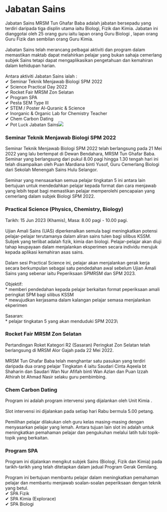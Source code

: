 # Jabatan Sains

Jabatan Sains MRSM Tun Ghafar Baba adalah jabatan bersepadu yang terdiri daripada tiga displin utama iaitu Biologi, Fizik dan Kimia. Jabatan ini dianggotai oleh 25 orang guru iaitu lapan orang Guru Biologi , lapan orang Guru Fizik dan sembilan orang Guru Kimia.\
\
Jabatan Sains telah merancang pelbagai aktiviti dan program dalam memastikan maktab dapat melahirkan pelajar yang bukan sahaja cemerlang subjek Sains tetapi dapat mengaplikasikan pengetahuan dan kemahiran dalam kehidupan harian.\
\
Antara aktiviti Jabatan Sains ialah :\
✔ Seminar Teknik Menjawab Biologi SPM 2022\
✔ Science Practical Day 2022\
✔ Rocket Fair MRSM Zon Selatan\
✔ Program SPA\
✔ Pesta SEM Type III\
✔ STEM / Poster Al-Quranic & Science\
✔ Inorganic & Organic Lab for Chemistry Teacher\
✔ Chem Carbon Dating\
✔ Pot Luck Jabatan Sains![](http://tgb.mrsm.edu.my/data/akademik/jab-sains/jab-sains-prog1.jpg)

### Seminar Teknik Menjawab Biologi SPM 2022

Seminar Teknik Menjawab Biologi SPM 2022 telah berlangsung pada 21 Mei 2022 yang lalu bertempat di Dewan Bendahara, MRSM Tun Ghafar Baba. Seminar yang berlangsung dari pukul 8.00 pagi hingga 1.30 tengah hari ini telah disampaikan oleh Puan Mardiana binti Yusof, Guru Cemerlang Biologi dari Sekolah Menengah Sains Hulu Selangor.\
\
Seminar yang mensasarkan semua pelajar tingkatan 5 ini antara lain bertujuan untuk mendedahkan pelajar kepada format dan cara menjawab yang lebih tepat bagi memastikan pelajar memperolehi pencapaian yang cemerlang dalam subjek Biologi SPM 2022.

### Practical Science (Physics, Chemistry, Biology)

Tarikh: 15 Jun 2023 (Khamis), Masa: 8.00 pagi - 10.00 pagi.\
\
Ujian Amali Sains (UAS) diperkenalkan semula bagi meningkatkan potensi pelajar-pelajar terutamanya dalam aliran sains tulen bagi silibus KSSM. Subjek yang terlibat adalah fizik, kimia dan biologi. Pelajar-pelajar akan diuji tahap keupayaan dalam menjalankan eksperimen secara individu merujuk kepada aplikasi kemahiran asas sains.\
\
Dalam sesi Practical Science ini, pelajar akan menjalankan gerak kerja secara berkumpulan sebagai satu pendedahan awal sebelum Ujian Amali Sains yang sebenar iaitu Peperiksaan SPMRSM dan SPM 2023.\
\
Objektif:\
\* memberi pendedahan kepada pelajar berkaitan format peperiksaan amali peringkat SPM bagi silibus KSSM\
\* mewujudkan kerjasama dalam kalangan pelajar semasa menjalankan ekperimen\
\
Sasaran:\
\* pelajar tingkatan 5 yang akan menduduki SPM 2023\


### Rocket Fair MRSM Zon Selatan

Pertandingan Roket Kategori R2 (Sasaran) Peringkat Zon Selatan telah berlangsung di MRSM Alor Gajah pada 22 Mei 2022.\
\
MRSM Tun Ghafar Baba telah menghantar satu pasukan yang terdiri daripada dua orang pelajar Tingkatan 4 iaitu Saudari Cinta Aqeela bt Shaharin dan Saudari Wan Nur Afifah binti Wan Azlan dan Puan Izzah Athirah bt Ahmad Nasir selaku guru pembimbing.

### Chem Carbon Dating

Program ini adalah program intervensi yang dijalankan oleh Unit Kimia .\
\
Slot intervensi ini dijalankan pada setiap hari Rabu bermula 5.00 petang.\
\
Pemilihan pelajar dilakukan oleh guru kelas masing-masing dengan menyasarkan pelajar yang lemah. Antara tujuan lain slot ini adalah untuk meningkatkan pemahaman pelajar dan pengukuhan melalui latih tubi topik-topik yang berkaitan.

### Program SPA

Program ini dijalankan mengikut subjek Sains (Biologi, Fizik dan Kimia) pada tarikh-tarikh yang telah ditetapkan dalam jadual Program Gerak Gemilang.\
\
Program ini bertujuan membantu pelajar dalam meningkatkan pemahaman pelajar dan membantu menjawab soalan-soalan peperiksaan dengan teknik yang betul.\
✔ SPA Fizik\
✔ SPA Kimia (Explorace)\
✔ SPA Biologi
